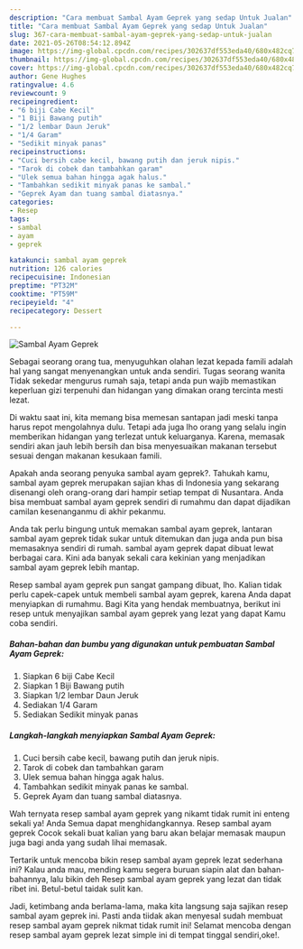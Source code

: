 ```yaml
---
description: "Cara membuat Sambal Ayam Geprek yang sedap Untuk Jualan"
title: "Cara membuat Sambal Ayam Geprek yang sedap Untuk Jualan"
slug: 367-cara-membuat-sambal-ayam-geprek-yang-sedap-untuk-jualan
date: 2021-05-26T08:54:12.894Z
image: https://img-global.cpcdn.com/recipes/302637df553eda40/680x482cq70/sambal-ayam-geprek-foto-resep-utama.jpg
thumbnail: https://img-global.cpcdn.com/recipes/302637df553eda40/680x482cq70/sambal-ayam-geprek-foto-resep-utama.jpg
cover: https://img-global.cpcdn.com/recipes/302637df553eda40/680x482cq70/sambal-ayam-geprek-foto-resep-utama.jpg
author: Gene Hughes
ratingvalue: 4.6
reviewcount: 9
recipeingredient:
- "6 biji Cabe Kecil"
- "1 Biji Bawang putih"
- "1/2 lembar Daun Jeruk"
- "1/4 Garam"
- "Sedikit minyak panas"
recipeinstructions:
- "Cuci bersih cabe kecil, bawang putih dan jeruk nipis."
- "Tarok di cobek dan tambahkan garam"
- "Ulek semua bahan hingga agak halus."
- "Tambahkan sedikit minyak panas ke sambal."
- "Geprek Ayam dan tuang sambal diatasnya."
categories:
- Resep
tags:
- sambal
- ayam
- geprek

katakunci: sambal ayam geprek 
nutrition: 126 calories
recipecuisine: Indonesian
preptime: "PT32M"
cooktime: "PT59M"
recipeyield: "4"
recipecategory: Dessert

---
```



![Sambal Ayam Geprek](https://img-global.cpcdn.com/recipes/302637df553eda40/680x482cq70/sambal-ayam-geprek-foto-resep-utama.jpg)

Sebagai seorang orang tua, menyuguhkan olahan lezat kepada famili adalah hal yang sangat menyenangkan untuk anda sendiri. Tugas seorang  wanita Tidak sekedar mengurus rumah saja, tetapi anda pun wajib memastikan keperluan gizi terpenuhi dan hidangan yang dimakan orang tercinta mesti lezat.

Di waktu  saat ini, kita memang bisa memesan santapan jadi meski tanpa harus repot mengolahnya dulu. Tetapi ada juga lho orang yang selalu ingin memberikan hidangan yang terlezat untuk keluarganya. Karena, memasak sendiri akan jauh lebih bersih dan bisa menyesuaikan makanan tersebut sesuai dengan makanan kesukaan famili. 



Apakah anda seorang penyuka sambal ayam geprek?. Tahukah kamu, sambal ayam geprek merupakan sajian khas di Indonesia yang sekarang disenangi oleh orang-orang dari hampir setiap tempat di Nusantara. Anda bisa membuat sambal ayam geprek sendiri di rumahmu dan dapat dijadikan camilan kesenanganmu di akhir pekanmu.

Anda tak perlu bingung untuk memakan sambal ayam geprek, lantaran sambal ayam geprek tidak sukar untuk ditemukan dan juga anda pun bisa memasaknya sendiri di rumah. sambal ayam geprek dapat dibuat lewat berbagai cara. Kini ada banyak sekali cara kekinian yang menjadikan sambal ayam geprek lebih mantap.

Resep sambal ayam geprek pun sangat gampang dibuat, lho. Kalian tidak perlu capek-capek untuk membeli sambal ayam geprek, karena Anda dapat menyiapkan di rumahmu. Bagi Kita yang hendak membuatnya, berikut ini resep untuk menyajikan sambal ayam geprek yang lezat yang dapat Kamu coba sendiri.

<!--inarticleads1-->

##### Bahan-bahan dan bumbu yang digunakan untuk pembuatan Sambal Ayam Geprek:

1. Siapkan 6 biji Cabe Kecil
1. Siapkan 1 Biji Bawang putih
1. Siapkan 1/2 lembar Daun Jeruk
1. Sediakan 1/4 Garam
1. Sediakan Sedikit minyak panas




<!--inarticleads2-->

##### Langkah-langkah menyiapkan Sambal Ayam Geprek:

1. Cuci bersih cabe kecil, bawang putih dan jeruk nipis.
1. Tarok di cobek dan tambahkan garam
1. Ulek semua bahan hingga agak halus.
1. Tambahkan sedikit minyak panas ke sambal.
1. Geprek Ayam dan tuang sambal diatasnya.




Wah ternyata resep sambal ayam geprek yang nikamt tidak rumit ini enteng sekali ya! Anda Semua dapat menghidangkannya. Resep sambal ayam geprek Cocok sekali buat kalian yang baru akan belajar memasak maupun juga bagi anda yang sudah lihai memasak.

Tertarik untuk mencoba bikin resep sambal ayam geprek lezat sederhana ini? Kalau anda mau, mending kamu segera buruan siapin alat dan bahan-bahannya, lalu bikin deh Resep sambal ayam geprek yang lezat dan tidak ribet ini. Betul-betul taidak sulit kan. 

Jadi, ketimbang anda berlama-lama, maka kita langsung saja sajikan resep sambal ayam geprek ini. Pasti anda tiidak akan menyesal sudah membuat resep sambal ayam geprek nikmat tidak rumit ini! Selamat mencoba dengan resep sambal ayam geprek lezat simple ini di tempat tinggal sendiri,oke!.

